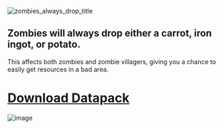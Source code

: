 ![zombies_always_drop_title](https://github.com/user-attachments/assets/86b90e03-813b-462d-9d85-feb52042adf4)
## Zombies will always drop either a carrot, iron ingot, or potato.

This affects both zombies and zombie villagers, giving you a chance to easily get resources in a bad area.

# [Download Datapack](https://github.com/HypeCrazed/Zombies-Always-Drop/releases/latest)

![image](https://github.com/user-attachments/assets/4126eb4b-b1b5-4ef7-a333-fbf6eaa85fe1)
